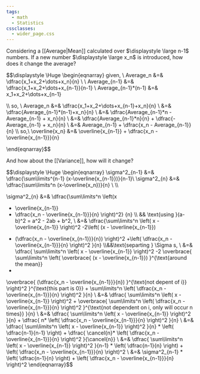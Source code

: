 ```yaml
---
tags:
  - math
  - Statistics
cssclasses:
  - wider_page.css
---
```

Considering a [[Average|Mean]] calculated over $\displaystyle \large n-1$ numbers. If a new number $\displaystyle \large x_n$ is introduced, how does it change the average?

$$\displaystyle \Huge \begin{eqnarray} 
given, \\
Average_n &=& \dfrac{x_1+x_2+\dots+x_n}{n} \\
\\
Average_{n-1} &=& \dfrac{x_1+x_2+\dots+x_{n-1}}{n-1} \\
Average_{n-1}*(n-1) &=& x_1+x_2+\dots+x_{n-1}

\\\\
so,
\\
Average_n &=& \dfrac{x_1+x_2+\dots+x_{n-1}+x_n}{n} \\
&=& \dfrac{Average_{n-1}*(n-1)+x_n}{n} \\
&=& \dfrac{Average_{n-1}*n - Average_{n-1} + x_n}{n} \\
&=& \dfrac{Average_{n-1}*n}{n} + \dfrac{-Average_{n-1} + x_n}{n} \\
&=& Average_{n-1} + \dfrac{x_n - Average_{n-1}}{n} \\\\
so,\\
\overline{x_n} &=& \overline{x_{n-1}} + \dfrac{x_n - \overline{x_{n-1}}}{n}

\end{eqnarray}$$

And how about the [[Variance]], how will it change?

$$\displaystyle \Huge \begin{eqnarray} 
\sigma^2_{n-1} &=& \dfrac{\sum\limits^{n-1} (x-\overline{x_{n-1}})}{n-1}\\
\sigma^2_{n} &=& \dfrac{\sum\limits^n (x-\overline{x_n})}{n} \\
\\\\

\sigma^2_{n} &=& \dfrac{\sum\limits^n 
\left(x 
- \overline{x_{n-1}} 
- \dfrac{x_n - \overline{x_{n-1}}}{n}
\right)^2} {n}
\\\\ && \text{using }(a-b)^2 = a^2 - 2ab + b^2,
\\
&=& \dfrac{\sum\limits^n 
\left(
x - \overline{x_{n-1}} 
\right)^2
-2\left(
(x - \overline{x_{n-1}})
* (\dfrac{x_n - \overline{x_{n-1}}}{n})
\right)^2
+\left(
\dfrac{x_n - \overline{x_{n-1}}}{n}
\right)^2
}{n}
\\\\&&\text{separting } \Sigma s,
\\
&=& \dfrac{
\sum\limits^n 
\left(
x - \overline{x_{n-1}} 
\right)^2
-2
\overbrace{
\sum\limits^n 
\left(
\overbrace{
(x - \overline{x_{n-1}})
}^{\text{around the mean}}
*
\overbrace{
(\dfrac{x_n - \overline{x_{n-1}}}{n})
}^{\text{not depent of i}}
\right)^2
}^{\text{this part is 0}}
+
\sum\limits^n 
\left(
\dfrac{x_n - \overline{x_{n-1}}}{n}
\right)^2
}{n}
\\
&=& \dfrac{
\sum\limits^n 
\left(
x - \overline{x_{n-1}} 
\right)^2
+
\overbrace{
\sum\limits^n 
\left(
\dfrac{x_n - \overline{x_{n-1}}}{n}
\right)^2
}^{\text{not dependent on i, only will occur n times}}
}{n}
\\
&=& \dfrac{
\sum\limits^n 
\left(
x - \overline{x_{n-1}} 
\right)^2
}{n}
+
\dfrac{
n*
\left(
\dfrac{x_n - \overline{x_{n-1}}}{n}
\right)^2
}{n}
\\
&=& \dfrac{
\sum\limits^n 
\left(
x - \overline{x_{n-1}} 
\right)^2
}{n}
*
\left(
\dfrac{n-1}{n-1}
\right)
+
\dfrac{
\cancel{n}*
\left(
\dfrac{x_n - \overline{x_{n-1}}}{n}
\right)^2
}{\cancel{n}}
\\
&=& \dfrac{
\sum\limits^n 
\left(
x - \overline{x_{n-1}} 
\right)^2
}{n-1}
*
\left(
\dfrac{n-1}{n}
\right)
+
\left(
\dfrac{x_n - \overline{x_{n-1}}}{n}
\right)^2
\\
&=& 
\sigma^2_{n-1}
*
\left(
\dfrac{n-1}{n}
\right)
+
\left(
\dfrac{x_n - \overline{x_{n-1}}}{n}
\right)^2
\end{eqnarray}$$
